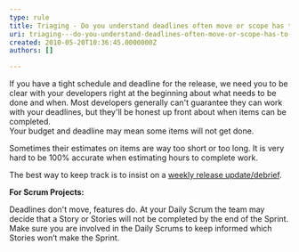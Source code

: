 ```yaml
---
type: rule
title: Triaging - Do you understand deadlines often move or scope has to change?
uri: triaging---do-you-understand-deadlines-often-move-or-scope-has-to-change
created: 2010-05-20T10:36:45.0000000Z
authors: []

---
```


 If you have a tight schedule and deadline for the release, we need you to be clear with your developers right at the beginning about what needs to be done and when. Most developers generally can't guarantee they can work with your deadlines, but they'll be honest up front about when items can be completed.  
Your budget and deadline may mean some items will not get done.

Sometimes their estimates on items are way too short or too long. It is very hard to be 100% accurate when estimating hours to complete work.

The best way to keep track is to insist on a [weekly release update/debrief](/Management/RulesToSuccessfulProjects/Pages/ReleaseDebrief.aspx).


**For Scrum Projects:**

Deadlines don't move, features do. At your Daily Scrum the team may decide that a Story or Stories will not be completed by the end of the Sprint. Make sure you are involved in the Daily Scrums to keep informed which Stories won’t make the Sprint.


